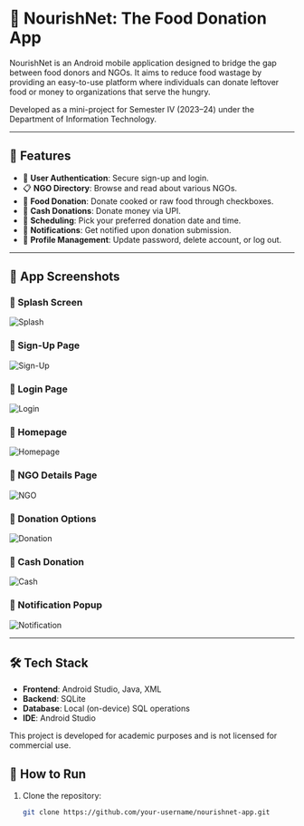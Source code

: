 # 🍱 NourishNet: The Food Donation App

NourishNet is an Android mobile application designed to bridge the gap between food donors and NGOs. It aims to reduce food wastage by providing an easy-to-use platform where individuals can donate leftover food or money to organizations that serve the hungry.

Developed as a mini-project for Semester IV (2023–24) under the Department of Information Technology.

---

## 📲 Features

- 🔐 **User Authentication**: Secure sign-up and login.
- 📋 **NGO Directory**: Browse and read about various NGOs.
- 🍛 **Food Donation**: Donate cooked or raw food through checkboxes.
- 💸 **Cash Donations**: Donate money via UPI.
- 📅 **Scheduling**: Pick your preferred donation date and time.
- 🔔 **Notifications**: Get notified upon donation submission.
- 🧾 **Profile Management**: Update password, delete account, or log out.

---

## 📱 App Screenshots

### 🔸 Splash Screen
![Splash](ScreenShots/SplashScreen.jpeg)

### 🔸 Sign-Up Page
![Sign-Up](ScreenShots/SignUpScreen.jpg)

### 🔸 Login Page
![Login](ScreenShots/LoginScreen.jpeg)

### 🔸 Homepage
![Homepage](ScreenShots/HomePage.jpeg)

### 🔸 NGO Details Page
![NGO](screenshots/ngo_details.png)

### 🔸 Donation Options
![Donation](screenshots/donation_page.png)

### 🔸 Cash Donation
![Cash](screenshots/cash_donation.png)

### 🔸 Notification Popup
![Notification](screenshots/notification.png)

---

## 🛠️ Tech Stack

- **Frontend**: Android Studio, Java, XML
- **Backend**: SQLite
- **Database**: Local (on-device) SQL operations
- **IDE**: Android Studio

This project is developed for academic purposes and is not licensed for commercial use.


## 📝 How to Run

1. Clone the repository:
   ```bash
   git clone https://github.com/your-username/nourishnet-app.git
